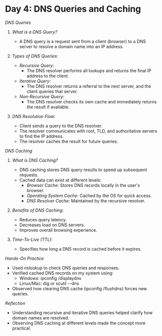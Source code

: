 # Day 4: DNS Queries and Caching  

*DNS Queries*  
1. *What is a DNS Query?*  
   - A DNS query is a request sent from a client (browser) to a DNS server to resolve a domain name into an IP address.  

2. *Types of DNS Queries:*  
   - *Recursive Query:*  
     - The DNS resolver performs all lookups and returns the final IP address to the client.  
   - *Iterative Query:*  
     - The DNS resolver returns a referral to the next server, and the client queries that server.  
   - *Non-Recursive Query:*  
     - The DNS resolver checks its own cache and immediately returns the result if available.  

3. *DNS Resolution Flow:*  
   - Client sends a query to the DNS resolver.  
   - The resolver communicates with root, TLD, and authoritative servers to find the IP address.  
   - The resolver caches the result for future queries.  

 *DNS Caching*  
1. *What is DNS Caching?*  
   - DNS caching stores DNS query results to speed up subsequent requests.  
   - Cached data can exist at different levels:  
     - *Browser Cache:* Stores DNS records locally in the user's browser.  
     - *Operating System Cache:* Cached by the OS for quick access.  
     - *DNS Resolver Cache:* Maintained by the recursive resolver.  

2. *Benefits of DNS Caching:*  
   - Reduces query latency.  
   - Decreases load on DNS servers.  
   - Improves overall browsing experience.  

3. *Time-To-Live (TTL):*  
   - Specifies how long a DNS record is cached before it expires.  

*Hands-On Practice*  
- Used nslookup to check DNS queries and responses.  
- Verified cached DNS records on my system using:  
  - Windows: ipconfig /displaydns  
  - Linux/Mac: dig or scutil --dns  
- Observed how clearing DNS cache (ipconfig /flushdns) forces new queries.  

*Reflection*  
- Understanding recursive and iterative DNS queries helped clarify how domain names are resolved.  
- Observing DNS caching at different levels made the concept more practical.  
